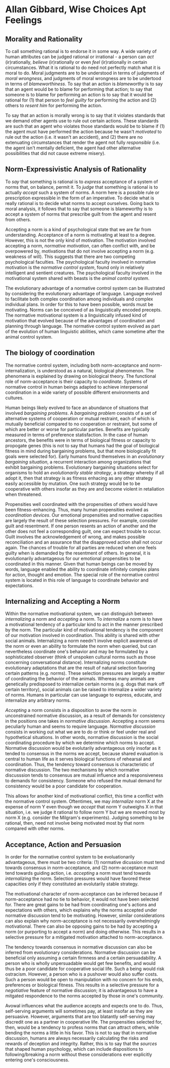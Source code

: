 # Allan Gibbard, Wise Choices Apt Feelings

## Morality and Rationality

To call something rational is to endorse it in some way. A wide variety of human attributes can be judged rational or irrational - a person can *act* (ir)rationally, *believe* (ir)rationally or even *feel* (ir)rationally in certain circumstances. What it is rational to do need not perfectly match what it is moral to do. Moral judgments are to be understood in terms of judgments of *moral wrongness*, and judgments of moral wrongness are to be undertood in terms of *blameworthiness*. To say that an action is *blameworthy* is to say that an agent would be to blame for performing that action; to say that someone is to blame for performing an action is to say that it would be rational for (1) that person to *feel guilty* for performing the action and (2) others to *resent him* for performing the action. 

To say that an action is morally wrong is to say that it violates standards that we demand other agents use to rule out certain actions. These standards are such that an agent who violates those standards would be to blame if (1) the agent must have performed the action because he wasn't *motivated* to rule out the action (i.e. it wasn't an accident), and (2) there are no extenuating circumstances that render the agent not fully *responsible* (i.e. the agent isn't mentally deficient, the agent had other alternative possibilities that did not cause extreme misery).

## Norm-Expressivistic Analysis of Rationality

To *say* that something is rational is to *express* acceptance of a system of norms that, on balance, permit it. To *judge* that something is rational is to actually *accept* such a system of norms. A norm here is a possible rule or prescription expressible in the form of an imperative. To decide what is really rational is to decide what norms to accept ourselves. Going back to moral analysis, it follows that to say that someone is blameworthy is to accept a system of norms that prescribe guilt from the agent and resent from others.

Accepting a norm is a kind of psychological state that we are far from understanding. Acceptance of a norm is motivating at least to a degree. However, this is not the only kind of motivation. The motivation involved accepting a norm, *normative motivation*, can often conflict with, and be overpowered by, motivations that do not involve accepting a norm (e.g. weakness of will). This suggests that there are two competing psychological faculties. The psychological faculty involved in normative motivation is the *normative control system*, found only in relatively intelligent and sentient creatures. The psychological faculty involved in the motivational system shared with beasts is the *animal control system*.

The evolutionary advantage of a normative control system can be illustrated by considering the evolutionary advantage of language. Language evolved to facilitate both complex coordination among individuals and complex individual plans. In order for this to have been possible, words must be motivating. Norms can be conceived of as linguistically encoded precepts. The normative motivational system is a linguistically infused kind of motivation that evolved because of the advantages of coordination and planning through language. The normative control system evolved as part of the evolution of human linguistic abilities, which came sometime after the animal control system.

## The biology of coordination

The normative control system, including both norm-acceptance and norm-internalization, is understood as a natural, biological phenomenon. The phenomena is explained by drawing on biological theory. The functional role of norm-acceptance is their capacity to *coordinate*. Systems of normative control in human beings adapted to achieve interpersonal coordination in a wide variety of possible different environments and cultures.

Human beings likely evolved to face an abundance of situations that involved *bargaining problems*. A *bargaining problem* consists of a set of alternative systems of cooperation or mutual restraint, each of which is mutually beneficial compared to no cooperation or restraint, but some of which are better or worse for particular parties. Benefits are typically measured in terms of preference statisfaction. In the case of human ancestors, the benefits were in terms of biological fitness or capacity to propogate genes (this is not to say that humans had the goal of biological fitness in mind during bargaining problems, but that more biologically fit goals were selected for). Early humans found themselves in an *evolutionary bargaining situation*, a recurrent interaction among organizations that exhibit bargaining problems. Evolutionary bargaining situations select for organisms to hold an *evolutionarily stable strategy*, a strategy whereby if all adopt it, then that strategy is as fitness enhacing as any other strategy easily accessible by mutation. One such strategy would be to be cooperative with others insofar as they are and become violent in retaliation when threatened.

Propensities well coordinated with the propensities of others would have been fitness-enhancing. Thus, many human propensities evolved as *coordination devices*. Our emotional propensities and normative capacities are largely the result of these selection pressures. For example, consider guilt and resentment. If one person resents an action of another and the other does not feel a corresponding guilt, one can expect trouble to occur. Guilt involves the acknowledgement of wrong, and makes possible reconciliation and an assurance that the disapproved action shall not occur again. The chances of trouble for all parties are reduced when one feels guilty when is demanded by the resentment of others. In general, it is evolutionarily advantageous for our emotional propensities to be coordinated in this manner. Given that human beings can be moved by words, language enabled the ability to coordinate infinitely complex plans for action, thought and emotion. The special role of the normative control system is located in this role of language to coordinate behavior and expectations.

## Internalizing and Accepting a Norm

Within the normative motivational system, we can distinguish between *internalizing* a norm and *accepting* a norm. To *internalize* a norm is to have a motivational tendency of a particular kind to act in the manner prescribed by the norm. The particular kind of motivational tendency is the component of our motivation involved in coordination. This ability is shared with other social animals. Internalizing a norm needn't involve explicit awareness of the norm or even an ability to formulate the norm when queried, but can nevertheless coordinate one's behavior and may be formulated by a sophisticated observer (think of unspoken cultural norms such as those concerning conversational distance). Internalizing norms constitute evolutionary adaptations that are the result of natural selection favoring certain patterns (e.g. norms). These selection pressures are largely a matter of coordinating the behavior of the animals. Whereas many animals are genetically predisposed to internalize certain norms (e.g. dogs that mark off certain territory), social animals can be raised to internalize a wider variety of norms. Humans in particular can use language to express, educate, and internalize any arbitrary norms.

*Accepting* a norm consists in a disposition to avow the norm in unconstrained normative discussion, as a result of demands for consistency in the positions one takes in *normative discussion*. Accepting a norm seems peculiarly human and seems to require language. *Normative discussion* consists in working out what we are to do or think or feel under real and hypothetical situations. In other words, normative discussion is the social coordinating procedure by which we determine which norms to accept. Normative discussion would be evolutarily advantageous only insofar as it tended to consensus in the norms we accept, because shared evaluation is central to human life as it serves biological functions of rehearsal and coordination. Thus, the tendency toward consensus is characteristic of normative discussion. The two mechanisms by which normative discusssion tends to consensus are mutual influence and a responsiveness to demands for consistency. Someone who refused the mutual demand for consistency would be a poor candidate for cooperation.

This allows for another kind of motivational conflict, this time a conflict with the normative control system. Oftentimes, we may *internalize* norm X at the expense of norm Y even though we *accept* that norm Y outweighs X in that situation, i.e. we judge it rational to follow norm Y but we are moved most by norm X (e.g. consider the Milgram's experiments). Judging something to be rational, then, need not involve being motivated most by that norm compared with other norms.

## Acceptance, Action and Persuasion

In order for the normative control system to be evoluationarily advantageous, there must be two criteria: (1) normative dicussion must tend towards consensus in norm-acceptance, and (2) norm-acceptance must tend towards guiding action, i.e. *accepting* a norm must tend towards *internalizing* the norm. Selection pressures would have favored these capacities only if they constituted an evolutarily stable strategy. 

The motivational character of norm-acceptance can be inferred because if norm-acceptance had no tie to behavior, it would not have been selected for. There are great gains to be had from coordinating one's actions and expectations with others, which explains why the norms accepted under normative discussion tend to be motivating. However, similar considerations can also explain why norm-acceptance is not necessarily overwhelmingly motivational. There can also be opposing gains to be had by accepting a norm (or purporting to accept a norm) and doing otherwise. This results in a selective pressure for a mitigated motivation attached to norm-acceptance.

The tendency towards consensus in normative discussion can also be inferred from evolutionary considerations. Normative discussion can be beneficial only assuming a certain firmness and a certain persuadability. A person who is wholly unpersuadable would get few benefits, and would thus be a poor candidate for cooperative social life. Such a being would risk ostracism. However, a person who is a pushover would also suffer costs. Such a person would be open to manipulation with no concern for his ends, preferences or biological fitness. This results in a selective pressure for a *negotiative* feature of normative discussion; it is advantageous to have a mitgated respondence to the norms accepted by those in one's community. 

Avowal influences what the audience accepts and expects one to do. Thus, self-serving arguments will sometimes pay, at least insofar as they are persuasive. However, arguments that are too blatantly self-serving may discredit one as a partner in cooperative life. The propensities selected for, then, would be a tendency to profess norms that can attract others, while bending the norms a little in his favor. This is not to say that in normative discussion, humans are always necessarily calculating the risks and rewards of deception and integrity. Rather, this is to say that the *sources* that shaped human psychology, which can include dispositions to following/breaking a norm without these considerations ever explicitly entering one's consciousness.